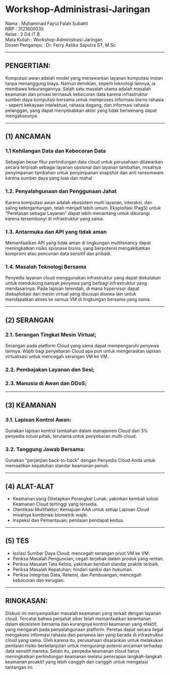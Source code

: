 # Workshop-Administrasi-Jaringan

Nama : Muhammad Fajrul Falah Subakti\
NRP : 3121600035\
Kelas : 2 D4 IT B\
Mata Kuliah : Workshop-Administrasi-Jaringan\
Dosen Pengampu : Dr. Ferry Astika Saputra ST, M.Sc

---

## PENGERTIAN:

Komputasi awan adalah model yang menawarkan layanan komputasi instan tanpa menanggung biaya. Namun demikian, seperti teknologi lainnya, ia membawa kekurangannya. Salah satu masalah utama adalah masalah keamanan dan privasi termasuk kebocoran data karena infrastruktur sumber daya komputasi bersama untuk memproses informasi bisnis rahasia - seperti kekayaan intelektual, rahasia dagang, dan informasi rahasia pelanggan, yang dapat menyebabkan aktor yang tidak berwenang dapat mengaksesnya.

---

## (1) ANCAMAN

### 1.1 Kehilangan Data dan Kebocoran Data
Sebagian besar fitur perlindungan data cloud untuk perusahaan ditawarkan secara terpisah sebagai layanan opsional dan layanan tambahan, misalnya penyimpanan tambahan untuk penyimpanan snapshot dan anti ransomware karena sumber daya yang luas dan mahal

### 1.2. Penyalahgunaan dan Penggunaan Jahat
Karena komputasi awan adalah ekosistem multi layanan, interaksi, dan saling ketergantungan, telah menjadi lebih umum. Eksploitasi (PagS) untuk "Peretasan sebagai Layanan" dapat lebih menantang untuk dikurangi karena tersembunyi di infrastruktur yang sama.

### 1.3. Antarmuka dan API yang tidak aman
Memanfaatkan API yang tidak aman di lingkungan multitenancy dapat meningkatkan risiko spionase bisnis, yang berpotensi mengakibatkan kompromi atau pencurian data sensitif dan pribadi.

### 1.4. Masalah Teknologi Bersama
Penyedia layanan cloud menggunakan infrastruktur yang dapat diskalakan untuk mendukung banyak penyewa yang berbagi infrastruktur yang mendasarinya. Pada lapisan terendah, di mana hypervisor dapat dieksploitasi dari mesin virtual yang disusupi disewa lain untuk mendapatkan akses ke semua VM di lingkungan bersama yang sama.

---

## (2) SERANGAN

### 2.1. Serangan Tingkat Mesin Virtual;
Serangan pada platform Cloud yang sama dapat mempengaruhi penyewa lainnya. Wajib bagi penyebaran Cloud apa pun untuk mengeraskan lapisan virtualisasi untuk mencegah serangan VM ke VM.

### 2.2. Pembajakan Layanan dan Sesi;

### 2.3. Manusia di Awan dan DDoS;

-----------------------------------------------------------------------------------------------------------------------------------------------------------------------

## (3) KEAMANAN

### 3.1. Lapisan Kontrol Awan:
Gunakan lapisan kontrol tambahan dalam manajemen Cloud dari 3% penyedia solusi pihak, terutama untuk penyebaran multi-cloud.

### 3.2. Tanggung Jawab Bersama:
Gunakan "perjanjian back-to-back" dengan Penyedia Cloud Anda untuk memastikan kepatuhan standar keamanan penuh.

---

## (4) ALAT-ALAT
- Keamanan yang Ditetapkan Perangkat Lunak; yakinkan kembali solusi Keamanan Cloud tertinggi yang tersedia.
- Otentikasi Multifaktor; Kemajuan AAA untuk setiap Lapisan Cloud misalnya kombinasi biometrik wajib.
- Inspeksi dan Pemantauan; penilaian pendapat kedua.

-----------------------------------------------------------------------------------------------------------------------------------------------------------------------

## (5) TES

- Isolasi Sumber Daya Cloud; mencegah serangan pivot VM ke VM.
- Periksa Masalah Penguncian; cegah terjebak dalam produk yang rentan.
- Periksa Masalah Tata Kelola; yakinkan kembali standar praktik terbaik.
- Periksa Masalah Kepatuhan; hindari sanksi dan hukuman.
- Periksa Integritas Data, Retensi, dan Pembuangan; mencegah kebocoran dan kerugian.

-----------------------------------------------------------------------------------------------------------------------------------------------------------------------

## RINGKASAN:

Diskusi ini menyampaikan masalah keamanan yang terkait dengan layanan cloud. Tercatat bahwa penjahat siber telah memanfaatkan kerentanan dalam ekosistem bersama dan kurangnya kontrol keamanan yang efektif, yang mengarah pada penyalahgunaan platform. Peretas dapat secara ilegal mengakses informasi rahasia dari penyewa lain yang berada di infrastruktur cloud yang sama. Oleh karena itu, perusahaan disarankan untuk melakukan penilaian risiko berkelanjutan untuk mengurangi potensi ancaman terhadap data sensitif mereka. Selain itu, penyedia keamanan cloud harus meningkatkan perlindungan keamanan melalui penerapan langkah-langkah keamanan proaktif yang lebih canggih dan canggih untuk mengatasi tantangan ini.

